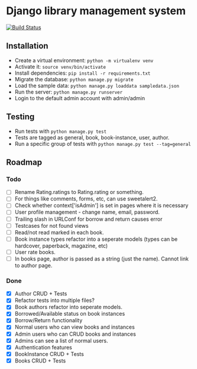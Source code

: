 # Django library management system
[![Build Status](https://travis-ci.org/bihanviranga/librarysystem.svg?branch=master)](https://travis-ci.org/bihanviranga/librarysystem)

## Installation
- Create a virtual environment: `python -m virtualenv venv`
- Activate it: `source venv/bin/activate`
- Install dependencies: `pip install -r requirements.txt`
- Migrate the database: `python manage.py migrate`
- Load the sample data: `python manage.py loaddata sampledata.json`
- Run the server: `python manage.py runserver`
- Login to the default admin account with admin/admin

## Testing
- Run tests with `python manage.py test`
- Tests are tagged as general, book, book-instance, user, author.
- Run a specific group of tests with `python manage.py test --tag=general`

## Roadmap

### Todo
- [ ] Rename Rating.ratings to Rating.rating or something.
- [ ] For things like comments, forms, etc, can use sweetalert2.
- [ ] Check whether context['isAdmin'] is set in pages where it is necessary
- [ ] User profile management - change name, email, password.
- [ ] Trailing slash in URLConf for borrow and return causes error
- [ ] Testcases for not found views
- [ ] Read/not read marked in each book.
- [ ] Book instance types refactor into a seperate models (types can be hardcover, paperback, magazine, etc)
- [ ] User rate books.
- [ ] In books page, author is passed as a string (just the name). Cannot link to author page.

### Done
- [X] Author CRUD + Tests
- [X] Refactor tests into multiple files?
- [X] Book authors refactor into seperate models.
- [X] Borrowed/Available status on book instances
- [X] Borrow/Return functionality
- [X] Normal users who can view books and instances
- [X] Admin users who can CRUD books and instances
- [X] Admins can see a list of normal users.
- [X] Authentication features
- [X] BookInstance CRUD + Tests
- [X] Books CRUD + Tests
